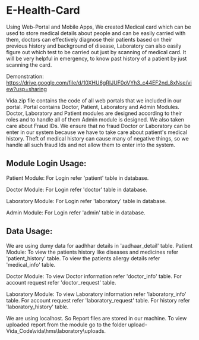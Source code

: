# E-Health-Card
Using Web-Portal and Mobile Apps, We created Medical card which can be used to store medical details about people and can be easily carried with them, doctors can effectively diagnose their patients based on their previous history and background of disease, Laboratory can also easily figure out which test to be carried out just by scanning of medical card. It will be very helpful in emergency, to know past history of a patient by just scanning the card.

Demonstration: https://drive.google.com/file/d/10XHU6gRIJUF0oVYh3_c44EF2nd_8xNse/view?usp=sharing

Vida.zip file contains the code of all web portals that we included in our portal. Portal contains Doctor, Patient, Laboratory and Admin Modules. Doctor, Laboratory and Patient modules are designed according to their roles and to handle all of them Admin module is designed. We also taken care about Fraud IDs. We ensure that no fraud Doctor or Laboratory can be enter in our system because we have to take care about patient's medical history. Theft of medical history can cause many of negative things, so we handle all such fraud Ids and not allow them to enter into the system.

Module Login Usage:
-------------------
Patient Module:
For Login refer 'patient' table in database.

Doctor Module:
For Login refer 'doctor' table in database.

Laboratory Module:
For Login refer 'laboratory' table in database.

Admin Module:
For Login refer 'admin' table in database.


Data Usage:
------------
We are using dumy data for aadhhar details in 'aadhaar_detail' table.
Patient Module:
To view the patients history like diseases and medicines refer 'patient_history' table.
To view the patients allergy details refer 'medical_info' table.

Doctor Module:
To view Doctor information refer 'doctor_info' table.
For account request refer 'doctor_request' table.

Laboratory Module:
To view Laboratory information refer 'laboratory_info' table.
For account request refer 'laboratory_request' table.
For history refer 'laboratory_history' table.

We are using localhost. So Report files are stored in our machine.
To view uploaded report from the module go to the folder upload- Vida_Code\vida\hms\laboratory\uploads.
